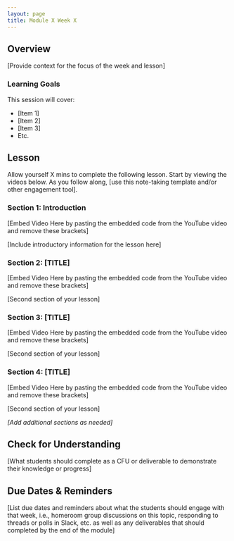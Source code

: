 ```yaml
---
layout: page
title: Module X Week X
---
```


## Overview
[Provide context for the focus of the week and lesson]

### Learning Goals
This session will cover:

* [Item 1]
* [Item 2]
* [Item 3]
* Etc.

## Lesson 
Allow yourself X mins to complete the following lesson. Start by viewing the videos below. As you follow along, [use this note-taking template and/or other engagement tool].

### Section 1: Introduction 
[Embed Video Here by pasting the embedded code from the YouTube video and remove these brackets]

[Include introductory information for the lesson here]

### Section 2: [TITLE]
[Embed Video Here by pasting the embedded code from the YouTube video and remove these brackets]

[Second section of your lesson]

### Section 3: [TITLE]
[Embed Video Here by pasting the embedded code from the YouTube video and remove these brackets]

[Second section of your lesson]

### Section 4: [TITLE]
[Embed Video Here by pasting the embedded code from the YouTube video and remove these brackets]

[Second section of your lesson]

*[Add additional sections as needed]* 

## Check for Understanding
[What students should complete as a CFU or deliverable to demonstrate their knowledge or progress]

## Due Dates & Reminders
[List due dates and reminders about what the students should engage with that week, i.e., homeroom group discussions on this topic, responding to threads or polls in Slack, etc. as well as any deliverables that should completed by the end of the module]
